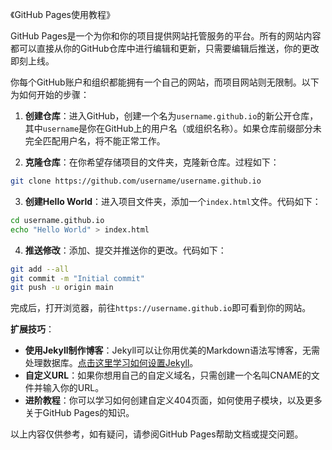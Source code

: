 《GitHub Pages使用教程》

GitHub Pages是一个为你和你的项目提供网站托管服务的平台。所有的网站内容都可以直接从你的GitHub仓库中进行编辑和更新，只需要编辑后推送，你的更改即刻上线。

你每个GitHub账户和组织都能拥有一个自己的网站，而项目网站则无限制。以下为如何开始的步骤：

1. **创建仓库**：进入GitHub，创建一个名为`username.github.io`的新公开仓库，其中`username`是你在GitHub上的用户名（或组织名称）。如果仓库前缀部分未完全匹配用户名，将不能正常工作。

2. **克隆仓库**：在你希望存储项目的文件夹，克隆新仓库。过程如下：
```bash
git clone https://github.com/username/username.github.io
```

3. **创建Hello World**：进入项目文件夹，添加一个`index.html`文件。代码如下：
```bash
cd username.github.io
echo "Hello World" > index.html
```

4. **推送修改**：添加、提交并推送你的更改。代码如下：
```bash
git add --all
git commit -m "Initial commit"
git push -u origin main
```
完成后，打开浏览器，前往`https://username.github.io`即可看到你的网站。

**扩展技巧**：

- **使用Jekyll制作博客**：Jekyll可以让你用优美的Markdown语法写博客，无需处理数据库。[点击这里学习如何设置Jekyll](https://jekyllrb.com/docs/)。
- **自定义URL**：如果你想用自己的自定义域名，只需创建一个名叫CNAME的文件并输入你的URL。
- **进阶教程**：你可以学习如何创建自定义404页面，如何使用子模块，以及更多关于GitHub Pages的知识。

以上内容仅供参考，如有疑问，请参阅GitHub Pages帮助文档或提交问题。
